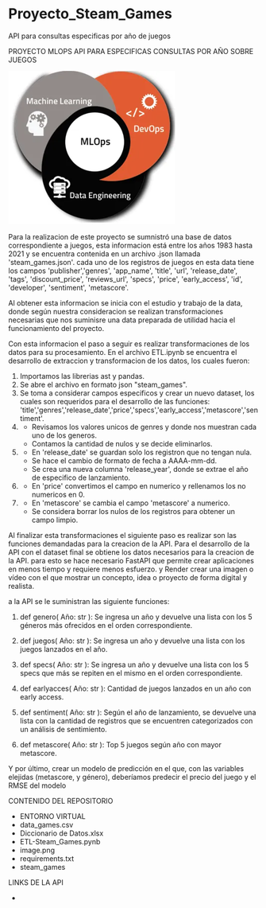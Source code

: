 # Proyecto_Steam_Games
API para consultas especificas por año de juegos

PROYECTO MLOPS API PARA ESPECIFICAS CONSULTAS POR AÑO SOBRE JUEGOS

![Alt text](image.png)

Para la realizacion de este proyecto se sumnistró una base de datos correspondiente a juegos, esta informacion está entre los años 1983 hasta 2021 y se encuentra contenida en un archivo .json llamada 'steam_games.json'.
cada uno de los registros de juegos en esta data tiene los campos 'publisher','genres', 'app_name', 'title', 'url', 'release_date', 'tags', 'discount_price', 'reviews_url', 'specs', 'price', 'early_access', 'id', 'developer', 'sentiment', 'metascore'.

Al obtener esta informacion se inicia con el estudio y trabajo de la data, donde según nuestra consideracion se realizan transformaciones necesarias que nos suminisre una data preparada de utilidad hacia el funcionamiento del proyecto.

Con esta informacion el paso a seguir es realizar  transformaciones de los datos para su procesamiento. En el archivo ETL.ipynb se encuentra el desarrollo de extraccion y transformacion de los datos, los cuales fueron:

1.  Importamos las librerias ast y pandas.
2.  Se abre el archivo en formato json "steam_games".
3.  Se toma a considerar campos especificos y crear un nuevo dataset, los cuales son requeridos para el    desarrollo de las funciones: 'title','genres','release_date','price','specs','early_access','metascore','sentiment'.
4. - Revisamos los valores unicos de genres y donde nos muestran cada uno de los generos.
   - Contamos la cantidad de nulos y se decide eliminarlos.
5. - En 'release_date' se guardan solo los registron que no tengan nula.
   - Se hace el cambio de formato de fecha a AAAA-mm-dd.
   - Se crea una nueva columna 'release_year', donde se extrae el año de especifico de lanzamiento.
6. - En 'price' convertimos el campo en numerico y rellenamos los no numericos en 0.
7. - En 'metascore' se cambia el campo 'metascore' a numerico.
   - Se considera borrar los nulos de los registros para obtener un campo limpio.


Al finalizar esta transformaciones el siguiente paso es realizar son las funciones demandadas para la creacion de la API. Para el desarrollo de la API con el dataset final se obtiene los datos necesarios para la creacion de la API. para esto se hace necesario FastAPI que permite crear aplicaciones en menos tiempo y requiere menos esfuerzo. y Render crear una imagen o vídeo con el que mostrar un concepto, idea o proyecto de forma digital y realista.

a la API se le suministran las siguiente funciones:

 1. def genero( Año: str ): Se ingresa un año y devuelve una lista con los 5 géneros más ofrecidos en el orden correspondiente.

2. def juegos( Año: str ): Se ingresa un año y devuelve una lista con los juegos lanzados en el año.

3. def specs( Año: str ): Se ingresa un año y devuelve una lista con los 5 specs que más se repiten en el mismo en el orden correspondiente.

4. def earlyacces( Año: str ): Cantidad de juegos lanzados en un año con early access.

5. def sentiment( Año: str ): Según el año de lanzamiento, se devuelve una lista con la cantidad de registros que se encuentren categorizados con un análisis de sentimiento.

6. def metascore( Año: str ): Top 5 juegos según año con mayor metascore.

Y por último, crear un modelo de predicción en el que, con las variables elejidas (metascore, y género), deberíamos predecir el precio del juego y el RMSE del modelo

CONTENIDO DEL REPOSITORIO
- ENTORNO VIRTUAL
- data_games.csv
- Diccionario de Datos.xlsx
- ETL-Steam_Games.pynb
- image.png
- requirements.txt
- steam_games

LINKS DE LA API 

- 



 
 



